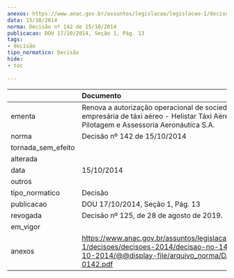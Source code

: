 ```yaml
---
anexos: https://www.anac.gov.br/assuntos/legislacao/legislacao-1/decisoes/decisoes-2014/decisao-no-142-de-15-10-2014/@@display-file/arquivo_norma/DA2014-0142.pdf
data: 15/10/2014
norma: Decisão nº 142 de 15/10/2014
publicacao: DOU 17/10/2014, Seção 1, Pág. 13
tags:
- decisão
tipo_normatico: Decisão
hide: 
- toc 
 
---
```


|                    | Documento                                                                                                                                                 |
|:-------------------|:----------------------------------------------------------------------------------------------------------------------------------------------------------|
| ementa             | Renova a autorização operacional de sociedade empresária de táxi aéreo - Helistar Táxi Aéreo, Escola de Pilotagem e Assessoria Aeronáutica S.A.           |
| norma              | Decisão nº 142 de 15/10/2014                                                                                                                              |
| tornada_sem_efeito |                                                                                                                                                           |
| alterada           |                                                                                                                                                           |
| data               | 15/10/2014                                                                                                                                                |
| outros             |                                                                                                                                                           |
| tipo_normatico     | Decisão                                                                                                                                                   |
| publicacao         | DOU 17/10/2014, Seção 1, Pág. 13                                                                                                                          |
| revogada           | Decisão nº 125, de 28 de agosto de 2019.                                                                                                                  |
| em_vigor           |                                                                                                                                                           |
| anexos             | https://www.anac.gov.br/assuntos/legislacao/legislacao-1/decisoes/decisoes-2014/decisao-no-142-de-15-10-2014/@@display-file/arquivo_norma/DA2014-0142.pdf |
